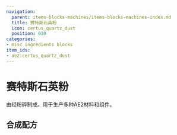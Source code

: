 ```yaml
---
navigation:
  parent: items-blocks-machines/items-blocks-machines-index.md
  title: 赛特斯石英粉
  icon: certus_quartz_dust
  position: 010
categories:
- misc ingredients blocks
item_ids:
- ae2:certus_quartz_dust
---
```


# 赛特斯石英粉

<ItemImage id="certus_quartz_dust" scale="4" />

由<ItemLink id="certus_quartz_crystal" />经<ItemLink id="inscriber" />粉碎制成。用于生产多种AE2材料和组件。

## 合成配方

<RecipeFor id="certus_quartz_dust" />